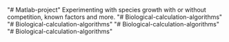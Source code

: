 "# Matlab-project" 
Experimenting with species growth with or without competition, known factors and more.
"# Biological-calculation-algorithms" 
"# Biological-calculation-algorithms" 
"# Biological-calculation-algorithms" 
"# Biological-calculation-algorithms" 

